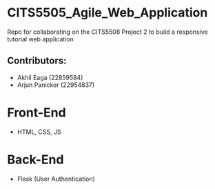 # CITS5505_Agile_Web_Application
Repo for collaborating on the CITS5508 Project 2 to build a responsive tutorial web application

## Contributors:
- Akhil Eaga (22859584)
- Arjun Panicker (22954837)

# Front-End
- HTML, CSS, JS

# Back-End
- Flask (User Authentication)

